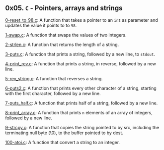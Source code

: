 ## 0x05. `C` - Pointers, arrays and strings

[0-reset_to_98.c](./0-reset_to_98.c): A function that takes a pointer to an `int` as parameter and updates the value it points to to `98`.

[1-swap.c](./1-swap.c): A function that swaps the values of two integers.

[2-strlen.c](./2-strlen.c): A function that returns the length of a string.

[3-puts.c](./3-puts.c): A function that prints a string, followed by a new line, to `stdout`.

[4-print_rev.c](./4-print_rev.c): A function that prints a string, in reverse, followed by a new line.

[5-rev_string.c](./5-rev_string.c): A function that reverses a string.

[6-puts2.c](./6-puts2.c): A function that prints every other character of a string, starting with the first character, followed by a new line.

[7-puts_half.c](./7-puts_half.c): A function that prints half of a string, followed by a new line.

[8-print_array.c](./8-print_array.c): A function that prints `n` elements of an array of integers, followed by a new line.

[9-strcpy.c](./9-strcpy.c): A function that copies the string pointed to by src, including the terminating null byte (\0), to the buffer pointed to by dest.

[100-atoi.c](./100-atoi.c): A function that convert a string to an integer.


